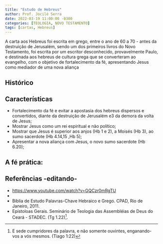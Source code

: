```yaml
---
title: "Estudo de Hebreus"
author: Prof. Jocilé Serra
date: 2022-03-19 11:00:00 -0300
categories: [TEOLOGIA, NOVO TESTAMENTO]
tags: [cartas, Hebreus]
---
```


A carta aos Hebreus foi escrita em grego, entre o ano de 60 a 70 - antes da destruição de Jerusalém, sendo um dos primeiros livros do Novo Testamento, foi escrita por um escritor desconhecido, provavelmente Paulo, e destinada aos hebreus de cultura grega que se converteram ao evangelho, com o objetivo de fortalecimento da fé, apresentando Jesus como mediador de uma nova aliança

## Histórico

## Características

- Fortalecimento da fé e evitar a apostasia dos hebreus dispersos e convertidos, diante da destruição de Jerusalém e3 da demora da volta de Jesus;
- Mostrar Jesus como um rei espiritual e não político;
- Mostrar que Jesus é superior aos anjos (Hb 1 e 2), a Moisés (Hb 3), ao sumo sacerdote (Hb 4.14,15 ,Hb 5);
- Apresentar a nova aliança com Jesus, o novo sumo sacerdote (Hb 6.20);

## A fé prática:

## Referências -editando-

- https://www.youtube.com/watch?v=GQCzr0mRgTU
-
- Bíblia de Estudo Palavras-Chave Hebraico e Grego. CPAD, Rio de Janeiro, 2011.
- Epístoloas Gerais. Seminário de Teologia das Assembléias de Deus do Ceará - STADEC.
  (Tg 1.22)[^2].
  [^1]: **Tiago**, servo de Deus, e do Senhor Jesus Cristo, às doze tribos que andam dispersas, saúde. (Tiago 1:1);
  [^2]: E sede cumpridores da palavra, e não somente ouvintes, enganando-vos a vós mesmos. (Tiago 1:22)
  [^3]: Não é este o filho do carpinteiro? e não se chama sua mãe Maria, e seus irmãos **Tiago**, e José, e Simão, e Judas? (Mateus 13:55)
  [^4]: Porque primeiramente vos entreguei o que também recebi: que Cristo morreu por nossos pecados, segundo as Escrituras, E que foi sepultado, e que ressuscitou ao terceiro dia, segundo as Escrituras. E que foi visto por Cefas, e depois pelos doze. Depois foi visto, uma vez, por mais de quinhentos irmãos, dos quais vive ainda a maior parte, mas alguns já dormem também. Depois foi visto por **Tiago**, depois por todos os apóstolos. (1 Coríntios 15:3-7)
  [^5]: Todos estes perseveravam unanimemente em oração e súplicas, com as mulheres, e Maria mãe de Jesus, e com seus irmãos. (Atos 1:14)
  [^6]: E acenando-lhes ele com a mão para que se calassem, contou-lhes como o Senhor o tirara da prisão, e disse: Anunciai isto a **Tiago** e aos irmãos. E, saindo, partiu para outro lugar. (Atos 12:17)
  [^7]: Depois, passados três anos, fui a Jerusalém para ver a Pedro, e fiquei com ele quinze dias. E não vi a nenhum outro dos apóstolos, senão a **Tiago, irmão do Senhor**. (Gálatas 1:18,19)
  [^8]: E, havendo-se eles calado, tomou Tiago a palavra, dizendo: Homens irmãos, ouvi-me: Simão relatou como primeiramente Deus visitou os gentios, para tomar deles um povo para o seu nome. E com isto concordam as palavras dos profetas; como está escrito: Depois disto voltarei,e reedificarei o tabernáculo de Davi, que está caído, levantá-lo-ei das suas ruínas, e tornarei a edificá-lo. Para que o restante dos homens busque ao Senhor,e todos os gentios, sobre os quais o meu nome é invocado,diz o Senhor, que faz todas estas coisas, Conhecidas sào a Deus, desde o princípio do mundo, todas as suas obras. Por isso julgo que não se deve perturbar aqueles, dentre os gentios, que se convertem a Deus. (Atos 15:13-19)
  [^9]: E no dia seguinte, Paulo entrou conosco em casa de **Tiago**, e todos os anciãos vieram ali. E, havendo-os saudado, contou-lhes por miúdo o que por seu ministério Deus fizera entre os gentios. E, ouvindo-o eles, glorificaram ao Senhor, e disseram-lhe: Bem vês, irmão, quantos milhares de judeus há que crêem, e todos são zeladores da lei. E já acerca de ti foram informados de que ensinas todos os judeus que estão entre os gentios a apartarem-se de Moisés, dizendo que não devem circuncidar seus filhos, nem andar segundo o costume da lei. Que faremos pois? em todo o caso é necessário que a multidão se ajunte; porque terão ouvido que já és vindo. Faze, pois, isto que te dizemos: Temos quatro homens que fizeram voto. Toma estes contigo, e santifica-te com eles, e faze por eles os gastos para que rapem a cabeça, e todos ficarão sabendo que nada há daquilo de que foram informados acerca de ti, mas que também tu mesmo andas guardando a lei. Todavia, quanto aos que creem dos gentios, já nós havemos escrito, e achado por bem, que nada disto observem; mas que só se guardem do que se sacrifica aos ídolos, e do sangue, e do sufocado e da fornicação. Então Paulo, tomando consigo aqueles homens, entrou no dia seguinte no templo, já santificado com eles, anunciando serem já cumpridos os dias da purificação; e ficou ali até se oferecer por cada um deles a oferta. (Atos 21:18-26)
  [^10]: E, adiantando-se dali, viu outros dois irmãos, **Tiago, filho de Zebedeu, e João, seu irmão**, num barco com seu pai, Zebedeu, consertando as redes; E chamou-os; eles, deixando imediatamente o barco e seu pai, seguiram-no. (Mateus 4:21,22)
  [^11]: E por aquele mesmo tempo o rei Herodes estendeu as mãos sobre alguns da igreja, para os maltratar; E matou à espada **Tiago, irmão de João**. (Atos 12:1,2)
  [^12]: Ora, os nomes dos doze apóstolos são estes: O primeiro, Simão, chamado Pedro, e André, seu irmão; **Tiago, filho de Zebedeu, e João, seu irmão**; Filipe e Bartolomeu; Tomé e Mateus, o publicano; **Tiago, filho de Alfeu**, e Lebeu, apelidado Tadeu; (Mateus 10:2,3)
  [^13]: Disseram-lhe, pois, seus irmãos: Sai daqui, e vai para a Judéia, para que também os teus discípulos vejam as obras que fazes. Porque não há ninguém que procure ser conhecido que faça coisa alguma em oculto. Se fazes estas coisas, manifesta-te ao mundo. Porque nem mesmo seus irmãos criam nele. (João 7:3-5)
  [^14]: E conhecendo Tiago, Cefas e João, que eram considerados como as colunas, a graça que me havia sido dada, deram-nos as destras, em comunhão comigo e com Barnabé, para que nós fôssemos aos gentios, e eles à circuncisão; (Gálatas 2:9)
  [^15]: Se alguém entre vós cuida ser religioso, e não refreia a sua língua, antes engana o seu coração, a religião desse é vã. A religião pura e imaculada para com Deus e Pai, é esta: Visitar os órfãos e as viúvas nas suas tribulações, e guardar-se da corrupção do mundo. (Tiago 1:26,27)
  [^16]: Meus irmãos, que aproveita se alguém disser que tem fé, e não tiver as obras? Porventura a fé pode salvá-lo? E, se o irmão ou a irmã estiverem nus, e tiverem falta de mantimento quotidiano, e algum de vós lhes disser: Ide em paz, aquentai-vos, e fartai-vos; e não lhes derdes as coisas necessárias para o corpo, que proveito virá daí? Assim também a fé, se não tiver as obras, é morta em si mesma. Mas dirá alguém: Tu tens a fé, e eu tenho as obras; mostra-me a tua fé sem as tuas obras, e eu te mostrarei a minha fé pelas minhas obras. Tu crês que há um só Deus; fazes bem. Também os demônios o crêem, e estremecem. Mas, ó homem vão, queres tu saber que a fé sem as obras é morta? Porventura o nosso pai Abraão não foi justificado pelas obras, quando ofereceu sobre o altar o seu filho Isaque? Bem vês que a fé cooperou com as suas obras, e que pelas obras a fé foi aperfeiçoada. E cumpriu-se a Escritura, que diz: E creu Abraão em Deus, e foi-lhe isso imputado como justiça, e foi chamado o amigo de Deus. Vedes então que o homem é justificado pelas obras, e não somente pela fé. E de igual modo Raabe, a meretriz, não foi também justificada pelas obras, quando recolheu os emissários, e os despediu por outro caminho? Porque, assim como o corpo sem o espírito está morto, assim também a fé sem obras é morta. (Tiago 2:14-26)
  [^17]: Meus irmãos, tende grande gozo quando cairdes em várias tentações; Sabendo que a prova da vossa fé opera a paciência. (Tiago 1:2,3)
  [^18]: E, se algum de vós tem falta de sabedoria, peça-a a Deus, que a todos dá liberalmente, e o não lança em rosto, e ser-lhe-á dada. Peça-a, porém, com fé, em nada duvidando; porque o que duvida é semelhante à onda do mar, que é levada pelo vento, e lançada de uma para outra parte. Não pense tal homem que receberá do Senhor alguma coisa. (Tiago 1:5-7)
  [^19]: Ninguém, sendo tentado, diga: De Deus sou tentado; porque Deus não pode ser tentado pelo mal, e a ninguém tenta. Mas cada um é tentado, quando atraído e engodado pela sua própria concupiscência. Depois, havendo a concupiscência concebido, dá à luz o pecado; e o pecado, sendo consumado, gera a morte. (Tiago 1:13-15)
  [^20]: Meus irmãos, não tenhais a fé de nosso Senhor Jesus Cristo, Senhor da glória, em acepção de pessoas. Porque, se no vosso ajuntamento entrar algum homem com anel de ouro no dedo, com trajes preciosos, e entrar também algum pobre com sórdido traje, e atentardes para o que traz o traje precioso, e lhe disserdes: Assenta-te tu aqui num lugar de honra, e disserdes ao pobre: Tu, fica aí em pé, ou assenta-te abaixo do meu estrado, porventura não fizestes distinção entre vós mesmos, e não vos fizestes juízes de maus pensamentos? Ouvi, meus amados irmãos: Porventura não escolheu Deus aos pobres deste mundo para serem ricos na fé, e herdeiros do reino que prometeu aos que o amam? Mas vós desonrastes o pobre. Porventura não vos oprimem os ricos, e não vos arrastam aos tribunais? Porventura não blasfemam eles o bom nome que sobre vós foi invocado? Todavia, se cumprirdes, conforme a Escritura, a lei real: Amarás a teu próximo como a ti mesmo, bem fazeis. Mas, se fazeis acepção de pessoas, cometeis pecado, e sois redargüidos pela lei como transgressores. Porque qualquer que guardar toda a lei, e tropeçar em um só ponto, tornou-se culpado de todos. Porque aquele que disse: Não cometerás adultério, também disse: Não matarás. Se tu pois não cometeres adultério, mas matares, estás feito transgressor da lei. Assim falai, e assim procedei, como devendo ser julgados pela lei da liberdade. Porque o juízo será sem misericórdia sobre aquele que não fez misericórdia; e a misericórdia triunfa do juízo. (Tiago 2:1-13)
  [^21]: Meus irmãos, muitos de vós não sejam mestres, sabendo que receberemos mais duro juízo. Porque todos tropeçamos em muitas coisas. Se alguém não tropeça em palavra, o tal é perfeito, e poderoso para também refrear todo o corpo. Ora, nós pomos freio nas bocas dos cavalos, para que nos obedeçam; e conseguimos dirigir todo o seu corpo. Vede também as naus que, sendo tão grandes, e levadas de impetuosos ventos, se viram com um bem pequeno leme para onde quer a vontade daquele que as governa. Assim também a língua é um pequeno membro, e gloria-se de grandes coisas. Vede quão grande bosque um pequeno fogo incendeia. A língua também é um fogo; como mundo de iniqüidade, a língua está posta entre os nossos membros, e contamina todo o corpo, e inflama o curso da natureza, e é inflamada pelo inferno. Porque toda a natureza, tanto de bestas feras como de aves, tanto de répteis como de animais do mar, se amansa e foi domada pela natureza humana; Mas nenhum homem pode domar a língua. É um mal que não se pode refrear; está cheia de peçonha mortal. Com ela bendizemos a Deus e Pai, e com ela amaldiçoamos os homens, feitos à semelhança de Deus. De uma mesma boca procede bênção e maldição. Meus irmãos, não convém que isto se faça assim. Porventura deita alguma fonte de um mesmo manancial água doce e água amargosa? Meus irmãos, pode também a figueira produzir azeitonas, ou a videira figos? Assim tampouco pode uma fonte dar água salgada e doce. (Tiago 3:1-12)
  [^22]: Quem dentre vós é sábio e entendido? Mostre pelo seu bom trato as suas obras em mansidão de sabedoria. Mas, se tendes amarga inveja, e sentimento faccioso em vosso coração, não vos glorieis, nem mintais contra a verdade. Essa não é a sabedoria que vem do alto, mas é terrena, animal e diabólica. Porque onde há inveja e espírito faccioso aí há perturbação e toda a obra perversa. Mas a sabedoria que do alto vem é, primeiramente pura, depois pacífica, moderada, tratável, cheia de misericórdia e de bons frutos, sem parcialidade, e sem hipocrisia. Ora, o fruto da justiça semeia-se na paz, para os que exercitam a paz. (Tiago 3:13-18)
  [^23]: De onde vêm as guerras e pelejas entre vós? Porventura não vêm disto, a saber, dos vossos deleites, que nos vossos membros guerreiam? Cobiçais, e nada tendes; matais, e sois invejosos, e nada podeis alcançar; combateis e guerreais, e nada tendes, porque não pedis. Pedis, e não recebeis, porque pedis mal, para o gastardes em vossos deleites. (Tiago 4:1-3)
  [^24]: Adúlteros e adúlteras, não sabeis vós que a amizade do mundo é inimizade contra Deus? Portanto, qualquer que quiser ser amigo do mundo constitui-se inimigo de Deus. Ou cuidais vós que em vão diz a Escritura: O Espírito que em nós habita tem ciúmes? Antes, ele dá maior graça. Portanto diz: Deus resiste aos soberbos, mas dá graça aos humildes. Sujeitai-vos, pois, a Deus, resisti ao diabo, e ele fugirá de vós. Chegai-vos a Deus, e ele se chegará a vós. Alimpai as mãos, pecadores; e, vós de duplo ânimo, purificai os corações. (Tiago 4:4-8)
  [^25]: Cobiçais, e nada tendes; matais, e sois invejosos, e nada podeis alcançar; combateis e guerreais, e nada tendes, porque não pedis. Pedis, e não recebeis, porque pedis mal, para o gastardes em vossos deleites. (Tiago 4:2,3)
  [^26]: Senti as vossas misérias, e lamentai e chorai; converta-se o vosso riso em pranto, e o vosso gozo em tristeza. Humilhai-vos perante o Senhor, e ele vos exaltará. (Tiago 4:8-10)
  [^27]: Porventura andarão dois juntos, se não estiverem de acordo? Certamente o Senhor DEUS não fará coisa alguma, sem ter revelado o seu segredo aos seus servos, os profetas. (Amós 3:3,7)
  [^28]: Irmãos, não faleis mal uns dos outros. Quem fala mal de um irmão, e julga a seu irmão, fala mal da lei, e julga a lei; e, se tu julgas a lei, já não és observador da lei, mas juiz. Há só um legislador que pode salvar e destruir. Tu, porém, quem és, que julgas a outrem? (Tiago 4:11,12)
  [^29]: Eia agora vós, que dizeis: Hoje, ou amanhã, iremos a tal cidade, e lá passaremos um ano, e contrataremos, e ganharemos; Digo-vos que não sabeis o que acontecerá amanhã. Porque, que é a vossa vida? É um vapor que aparece por um pouco, e depois se desvanece. Em lugar do que devíeis dizer: Se o Senhor quiser, e se vivermos, faremos isto ou aquilo. Mas agora vos gloriais em vossas presunções; toda a glória tal como esta é maligna. Aquele, pois, que sabe fazer o bem e não o faz, comete pecado. (Tiago 4:13-17)
  [^30]: Eia, pois, agora vós, ricos, chorai e pranteai, por vossas misérias, que sobre vós hão de vir. As vossas riquezas estão apodrecidas, e as vossas vestes estão comidas de traça. O vosso ouro e a vossa prata se enferrujaram; e a sua ferrugem dará testemunho contra vós, e comerá como fogo a vossa carne. Entesourastes para os últimos dias. Eis que o jornal dos trabalhadores que ceifaram as vossas terras, e que por vós foi diminuído, clama; e os clamores dos que ceifaram entraram nos ouvidos do Senhor dos exércitos. Deliciosamente vivestes sobre a terra, e vos deleitastes; cevastes os vossos corações, como num dia de matança. Condenastes e matastes o justo; ele não vos resistiu. (Tiago 5:1-6)
